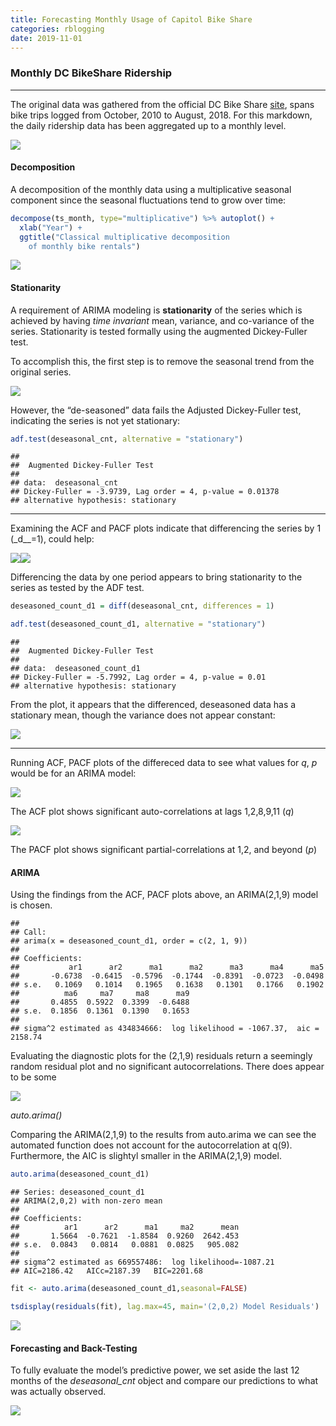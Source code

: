 ```yaml
---
title: Forecasting Monthly Usage of Capitol Bike Share
categories: rblogging
date: 2019-11-01
---
```



### Monthly DC BikeShare Ridership

------------------------------------------------------------------------

The original data was gathered from the official DC Bike Share
[site](https://s3.amazonaws.com/capitalbikeshare-data/index.html), spans
bike trips logged from October, 2010 to August, 2018. For this markdown,
the daily ridership data has been aggregated up to a monthly level.

![](rblogging/2019/11/01/Monthly_Bike_Forecast_files/figure-markdown_github/Plots-1.png)

#### Decomposition

A decomposition of the monthly data using a multiplicative seasonal
component since the seasonal fluctuations tend to grow over time:

``` r
decompose(ts_month, type="multiplicative") %>% autoplot() +
  xlab("Year") +
  ggtitle("Classical multiplicative decomposition
    of monthly bike rentals")
```

![](rblogging/2019/11/01/Monthly_Bike_Forecast_files/figure-markdown_github/unnamed-chunk-1-1.png)

#### Stationarity

A requirement of ARIMA modeling is **stationarity** of the series which
is achieved by having *time invariant* mean, variance, and co-variance
of the series. Stationarity is tested formally using the augmented
Dickey-Fuller test.

To accomplish this, the first step is to remove the seasonal trend from
the original series.

![](rblogging/2019/11/01/Monthly_Bike_Forecast_files/figure-markdown_github/Removing%20Seasonality-1.png)

However, the “de-seasoned” data fails the Adjusted Dickey-Fuller test,
indicating the series is not yet stationary:

``` r
adf.test(deseasonal_cnt, alternative = "stationary")
```

    ##
    ##  Augmented Dickey-Fuller Test
    ##
    ## data:  deseasonal_cnt
    ## Dickey-Fuller = -3.9739, Lag order = 4, p-value = 0.01378
    ## alternative hypothesis: stationary

------------------------------------------------------------------------

Examining the ACF and PACF plots indicate that differencing the series
by 1 (\_d\_\_=1), could help:

![](rblogging/2019/11/01/Monthly_Bike_Forecast_files/figure-markdown_github/ACF%20and%20PACF%20plots-1.png)![](rblogging/2019/11/01/Monthly_Bike_Forecast_files/figure-markdown_github/ACF%20and%20PACF%20plots-2.png)

Differencing the data by one period appears to bring stationarity to the
series as tested by the ADF test.

``` r
deseasoned_count_d1 = diff(deseasonal_cnt, differences = 1)

adf.test(deseasoned_count_d1, alternative = "stationary")
```

    ##
    ##  Augmented Dickey-Fuller Test
    ##
    ## data:  deseasoned_count_d1
    ## Dickey-Fuller = -5.7992, Lag order = 4, p-value = 0.01
    ## alternative hypothesis: stationary

From the plot, it appears that the differenced, deseasoned data has a
stationary mean, though the variance does not appear constant:

![](rblogging/2019/11/01/Monthly_Bike_Forecast_files/figure-markdown_github/Searching%20for%20Stationarity:%20Differencing%20Plot-1.png)

------------------------------------------------------------------------

Running ACF, PACF plots of the differeced data to see what values for
*q*, *p* would be for an ARIMA model:

![](rblogging/2019/11/01/Monthly_Bike_Forecast_files/figure-markdown_github/Differenced%20ACF-1.png)

The ACF plot shows significant auto-correlations at lags 1,2,8,9,11
(*q*)

![](rblogging/2019/11/01/Monthly_Bike_Forecast_files/figure-markdown_github/Differenced%20PACF-1.png)

The PACF plot shows significant partial-correlations at 1,2, and beyond
(*p*)

#### ARIMA

Using the findings from the ACF, PACF plots above, an ARIMA(2,1,9) model
is chosen.

    ##
    ## Call:
    ## arima(x = deseasoned_count_d1, order = c(2, 1, 9))
    ##
    ## Coefficients:
    ##           ar1      ar2      ma1      ma2      ma3      ma4      ma5
    ##       -0.6738  -0.6415  -0.5796  -0.1744  -0.8391  -0.0723  -0.0498
    ## s.e.   0.1069   0.1014   0.1965   0.1638   0.1301   0.1766   0.1902
    ##          ma6     ma7     ma8      ma9
    ##       0.4855  0.5922  0.3399  -0.6488
    ## s.e.  0.1856  0.1361  0.1390   0.1653
    ##
    ## sigma^2 estimated as 434834666:  log likelihood = -1067.37,  aic = 2158.74

Evaluating the diagnostic plots for the (2,1,9) residuals return a
seemingly random residual plot and no significant autocorrelations.
There does appear to be some

![](rblogging/2019/11/01/Monthly_Bike_Forecast_files/figure-markdown_github/Fit%20Evaluation-1.png)

*auto.arima()*

Comparing the ARIMA(2,1,9) to the results from auto.arima we can see the
automated function does not account for the autocorrelation at q(9).
Furthermore, the AIC is slightyl smaller in the ARIMA(2,1,9) model.

``` r
auto.arima(deseasoned_count_d1)
```

    ## Series: deseasoned_count_d1
    ## ARIMA(2,0,2) with non-zero mean
    ##
    ## Coefficients:
    ##          ar1      ar2      ma1     ma2      mean
    ##       1.5664  -0.7621  -1.8584  0.9260  2642.453
    ## s.e.  0.0843   0.0814   0.0881  0.0825   905.082
    ##
    ## sigma^2 estimated as 669557486:  log likelihood=-1087.21
    ## AIC=2186.42   AICc=2187.39   BIC=2201.68

``` r
fit <- auto.arima(deseasoned_count_d1,seasonal=FALSE)

tsdisplay(residuals(fit), lag.max=45, main='(2,0,2) Model Residuals')
```

![](rblogging/2019/11/01/Monthly_Bike_Forecast_files/figure-markdown_github/Auto-Arima-1.png)

#### Forecasting and Back-Testing

To fully evaluate the model’s predictive power, we set aside the last 12
months of the *deseasonal\_cnt* object and compare our predictions to
what was actually observed.

![](rblogging/2019/11/01/Monthly_Bike_Forecast_files/figure-markdown_github/Partition%20and%20Forecast-1.png)
